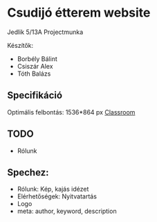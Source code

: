 # Csudijó étterem website
Jedlik 5/13A Projectmunka

Készítők: 
* Borbély Bálint
* Csiszár Alex
* Tóth Balázs

## Specifikáció
Optimális felbontás: 1536*864 px
[Classroom](https://classroom.google.com)

## TODO
* Rólunk
## Spechez:
* Rólunk: Kép, kajás idézet
* Elérhetőségek: Nyitvatartás
* Logo
* meta: author, keyword, description